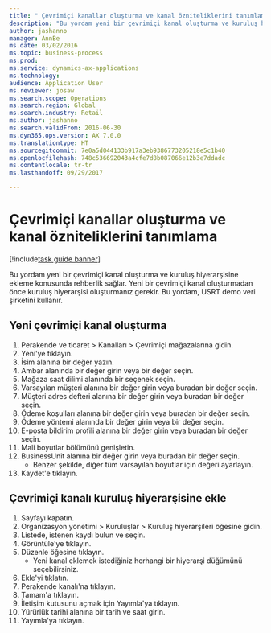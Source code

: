 ```yaml
--- 
title: " Çevrimiçi kanallar oluşturma ve kanal özniteliklerini tanımlama"
description: "Bu yordam yeni bir çevrimiçi kanal oluşturma ve kuruluş hiyerarşisine ekleme konusunda rehberlik sağlar."
author: jashanno
manager: AnnBe
ms.date: 03/02/2016
ms.topic: business-process
ms.prod: 
ms.service: dynamics-ax-applications
ms.technology: 
audience: Application User
ms.reviewer: josaw
ms.search.scope: Operations
ms.search.region: Global
ms.search.industry: Retail
ms.author: jashanno
ms.search.validFrom: 2016-06-30
ms.dyn365.ops.version: AX 7.0.0
ms.translationtype: HT
ms.sourcegitcommit: 7e0a5d044133b917a3eb9386773205218e5c1b40
ms.openlocfilehash: 748c536692043a4cfe7d8b087066e12b3e7ddadc
ms.contentlocale: tr-tr
ms.lasthandoff: 09/29/2017

---
```

# <a name="create-online-channels-and-define-channel-attributes"></a> Çevrimiçi kanallar oluşturma ve kanal özniteliklerini tanımlama

[!include[task guide banner](../includes/task-guide-banner.md)]

Bu yordam yeni bir çevrimiçi kanal oluşturma ve kuruluş hiyerarşisine ekleme konusunda rehberlik sağlar. Yeni bir çevrimiçi kanal oluşturmadan önce kuruluş hiyerarşisi oluşturmanız gerekir. Bu yordam, USRT demo veri şirketini kullanır.


## <a name="create-a-new-online-channel"></a>Yeni çevrimiçi kanal oluşturma
1. Perakende ve ticaret > Kanalları > Çevrimiçi mağazalarına gidin.
2. Yeni'ye tıklayın.
3. İsim alanına bir değer yazın.
4. Ambar alanında bir değer girin veya bir değer seçin.
5. Mağaza saat dilimi alanında bir seçenek seçin.
6. Varsayılan müşteri alanına bir değer girin veya buradan bir değer seçin.
7. Müşteri adres defteri alanına bir değer girin veya buradan bir değer seçin.
8. Ödeme koşulları alanına bir değer girin veya buradan bir değer seçin.
9. Ödeme yöntemi alanında bir değer girin veya bir değer seçin.
10. E-posta bildirim profili alanına bir değer girin veya buradan bir değer seçin.
11. Mali boyutlar bölümünü genişletin.
12. BusinessUnit alanına bir değer girin veya buradan bir değer seçin.
    * Benzer şekilde, diğer tüm varsayılan boyutlar için değeri ayarlayın.  
13. Kaydet'e tıklayın.

## <a name="add-the-online-channel-to-organization-hierarchy"></a>Çevrimiçi kanalı kuruluş hiyerarşisine ekle
1. Sayfayı kapatın.
2. Organizasyon yönetimi > Kuruluşlar > Kuruluş hiyerarşileri öğesine gidin.
3. Listede, istenen kaydı bulun ve seçin.
4. Görüntüle'ye tıklayın.
5. Düzenle öğesine tıklayın.
    * Yeni kanal eklemek istediğiniz herhangi bir hiyerarşi düğümünü seçebilirsiniz.  
6. Ekle'yi tıklatın.
7. Perakende kanalı'na tıklayın.
8. Tamam'a tıklayın.
9. İletişim kutusunu açmak için Yayımla'ya tıklayın.
10. Yürürlük tarihi alanına bir tarih ve saat girin.
11. Yayımla'ya tıklayın.


